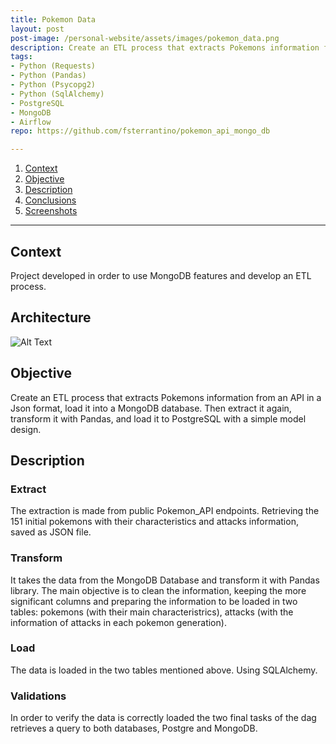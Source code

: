 ```yaml
---
title: Pokemon Data
layout: post
post-image: /personal-website/assets/images/pokemon_data.png
description: Create an ETL process that extracts Pokemons information from an API in a Json format, load it into a MongoDB database. Then extract it again, transform it with Pandas, and load it to PostgreSQL with a simple model design.
tags:
- Python (Requests)
- Python (Pandas)
- Python (Psycopg2)
- Python (SqlAlchemy)
- PostgreSQL
- MongoDB
- Airflow
repo: https://github.com/fsterrantino/pokemon_api_mongo_db

---
```


1. [Context](#context)
1. [Objective](#objective)
1. [Description](#description)
1. [Conclusions](#conclusions)
1. [Screenshots](#screenshots)

---

## Context
Project developed in order to use MongoDB features and develop an ETL process.

## 

## Architecture
![Alt Text](/personal-website/assets/images/pokemon_data/architecture.png)

## Objective
Create an ETL process that extracts Pokemons information from an API in a Json format, load it into a MongoDB database. Then extract it again, transform it with Pandas, and load it to PostgreSQL with a simple model design.

## Description
### Extract
The extraction is made from public Pokemon_API endpoints. Retrieving the 151 initial pokemons with their characteristics and attacks information, saved as JSON file.
### Transform
It takes the data from the MongoDB Database and transform it with Pandas library. The main objective is to clean the information, keeping the more significant columns and preparing the information to be loaded in two tables: pokemons (with their main characteristrics), attacks (with the information of attacks in each pokemon generation).
### Load
The data is loaded in the two tables mentioned above. Using SQLAlchemy.
### Validations
In order to verify the data is correctly loaded the two final tasks of the dag retrieves a query to both databases, Postgre and MongoDB.